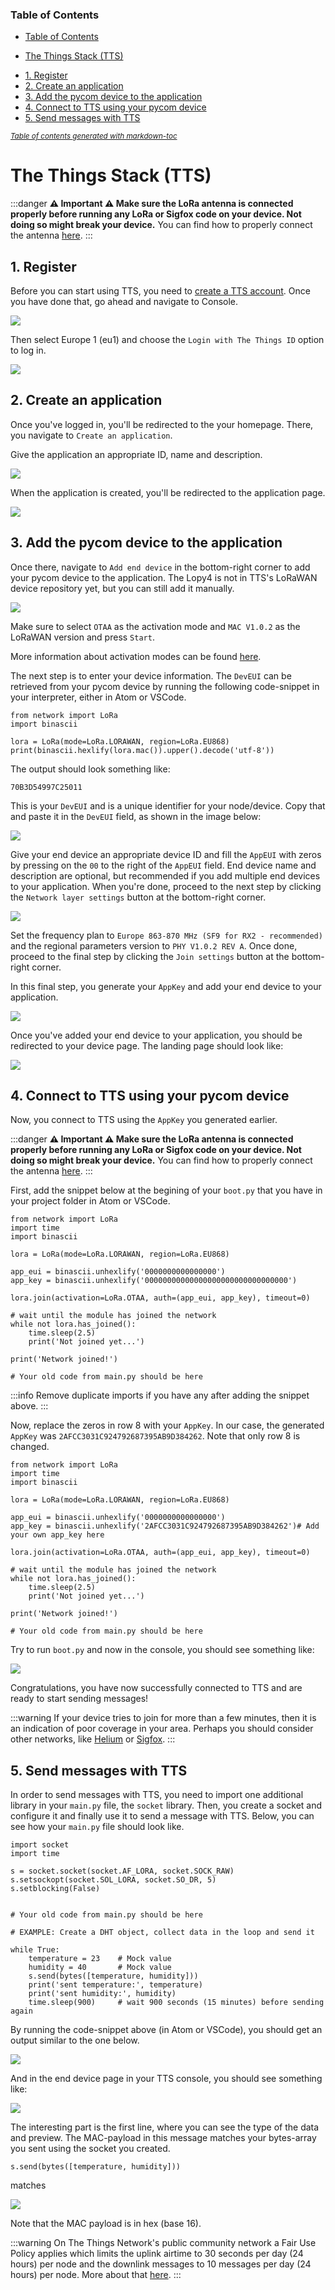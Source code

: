 ### Table of Contents
+ [Table of Contents](#table-of-contents)
- [The Things Stack (TTS)](#the-things-stack--tts-)
* [1. Register](#1-register)
* [2. Create an application](#2-create-an-application)
* [3. Add the pycom device to the application](#3-add-the-pycom-device-to-the-application)
* [4. Connect to TTS using your pycom device](#4-connect-to-tts-using-your-pycom-device)
* [5. Send messages with TTS](#5-send-messages-with-tts)

<small><i><a href='http://ecotrust-canada.github.io/markdown-toc/'>Table of contents generated with markdown-toc</a></i></small>

# The Things Stack (TTS)

:::danger
**⚠️ Important ⚠️ Make sure the LoRa antenna is connected properly before running any LoRa or Sigfox code on your device. Not doing so might break your device.** You can find how to properly connect the antenna [here](#Connect-the-antenna).
:::

## 1. Register
Before you can start using TTS, you need to [create a TTS account](https://account.thethingsnetwork.org/register). Once you have done that, go ahead and navigate to Console.

![](https://i.imgur.com/eb22wU8.png)

Then select Europe 1 (eu1) and choose the `Login with The Things ID` option to log in.

![](https://i.imgur.com/3apo8Cv.png)


## 2. Create an application
Once you've logged in, you'll be redirected to the your homepage. There, you navigate to `Create an application`.

Give the application an appropriate ID, name and description.

![](https://i.imgur.com/gkJoy8n.png)

When the application is created, you'll be redirected to the application page.

![](https://i.imgur.com/wvWgZf0.png)

## 3. Add the pycom device to the application

Once there, navigate to `Add end device` in the bottom-right corner to add your pycom device to the application. The Lopy4 is not in TTS's LoRaWAN device repository yet, but you can still add it manually.

![](https://i.imgur.com/sCTVvij.png)

Make sure to select `OTAA` as the activation mode and `MAC V1.0.2` as the LoRaWAN version and press `Start`.

More information about activation modes can be found [here](https://www.thethingsnetwork.org/docs/lorawan/end-device-activation/).

The next step is to enter your device information. The `DevEUI` can be retrieved from your pycom device by running the following code-snippet in your interpreter, either in Atom or VSCode.

```python=
from network import LoRa
import binascii

lora = LoRa(mode=LoRa.LORAWAN, region=LoRa.EU868)
print(binascii.hexlify(lora.mac()).upper().decode('utf-8'))
```

The output should look something like:

```python=
70B3D54997C25011
```

This is your `DevEUI` and is a unique identifier for your node/device. Copy that and paste it in the `DevEUI` field, as shown in the image below:

![](https://i.imgur.com/q5haIze.png)

Give your end device an appropriate device ID and fill the `AppEUI` with zeros by pressing on the `00` to the right of the `AppEUI` field. End device name and description are optional, but recommended if you add multiple end devices to your application. When you're done, proceed to the next step by clicking the `Network layer settings` button at the bottom-right corner.

![](https://i.imgur.com/7PKNw6G.png)

Set the frequency plan to `Europe 863-870 MHz (SF9 for RX2 - recommended)` and the regional parameters version to `PHY V1.0.2 REV A`. Once done, proceed to the final step by clicking the `Join settings` button at the bottom-right corner.

In this final step, you generate your `AppKey` and add your end device to your application.

![](https://i.imgur.com/KM0uAQ1.png)


Once you've added your end device to your application, you should be redirected to your device page. The landing page should look like:

![](https://i.imgur.com/LrkMxl3.png)


## 4. Connect to TTS using your pycom device

Now, you connect to TTS using the `AppKey` you generated earlier.

:::danger
**⚠️ Important ⚠️ Make sure the LoRa antenna is connected properly before running any LoRa or Sigfox code on your device. Not doing so might break your device.** You can find how to properly connect the antenna [here](#Connect-the-antenna).
:::

First, add the snippet below at the begining of your `boot.py` that you have in your project folder in Atom or VSCode.

```python=
from network import LoRa
import time
import binascii

lora = LoRa(mode=LoRa.LORAWAN, region=LoRa.EU868)

app_eui = binascii.unhexlify('0000000000000000')
app_key = binascii.unhexlify('00000000000000000000000000000000')

lora.join(activation=LoRa.OTAA, auth=(app_eui, app_key), timeout=0)

# wait until the module has joined the network
while not lora.has_joined():
    time.sleep(2.5)
    print('Not joined yet...')

print('Network joined!')

# Your old code from main.py should be here

```

:::info
Remove duplicate imports if you have any after adding the snippet above.
:::

Now, replace the zeros in row 8 with your `AppKey`. In our case, the generated `AppKey` was `2AFCC3031C924792687395AB9D384262`. Note that only row 8 is changed.


```python=
from network import LoRa
import time
import binascii

lora = LoRa(mode=LoRa.LORAWAN, region=LoRa.EU868)

app_eui = binascii.unhexlify('0000000000000000')
app_key = binascii.unhexlify('2AFCC3031C924792687395AB9D384262')# Add your own app_key here

lora.join(activation=LoRa.OTAA, auth=(app_eui, app_key), timeout=0)

# wait until the module has joined the network
while not lora.has_joined():
    time.sleep(2.5)
    print('Not joined yet...')

print('Network joined!')

# Your old code from main.py should be here

```

Try to run `boot.py` and now in the console, you should see something like:


![](https://i.imgur.com/mvCfxwu.png)

Congratulations, you have now successfully connected to TTS and are ready to start sending messages!

:::warning
If your device tries to join for more than a few minutes, then it is an indication of poor coverage in your area. Perhaps you should consider other networks, like [Helium](https://hackmd.io/ikBVVe3zQymcUxo6rbIdlQ?view) or [Sigfox](https://hackmd.io/iItkcV_XTgCdjRooqlUyOg?view).
:::

## 5. Send messages with TTS

In order to send messages with TTS, you need to import one additional library in your `main.py` file, the `socket` library. Then, you create a socket and configure it and finally use it to send a message with TTS. Below, you can see how your `main.py` file should look like.

```python=
import socket
import time

s = socket.socket(socket.AF_LORA, socket.SOCK_RAW)
s.setsockopt(socket.SOL_LORA, socket.SO_DR, 5)
s.setblocking(False)


# Your old code from main.py should be here

# EXAMPLE: Create a DHT object, collect data in the loop and send it

while True:
    temperature = 23    # Mock value
    humidity = 40       # Mock value
    s.send(bytes([temperature, humidity]))
    print('sent temperature:', temperature)
    print('sent humidity:', humidity)
    time.sleep(900)     # wait 900 seconds (15 minutes) before sending again

```

By running the code-snippet above (in Atom or VSCode), you should get an output similar to the one below.

![](https://i.imgur.com/U6ibv2X.png)

And in the end device page in your TTS console, you should see something like:

![](https://i.imgur.com/AxRUix5.png)

The interesting part is the first line, where you can see the type of the data and preview. The MAC-payload in this message matches your bytes-array you sent using the socket you created.

```python=
s.send(bytes([temperature, humidity]))
```

matches

![](https://i.imgur.com/OyALAlz.png)


Note that the MAC payload is in hex (base 16).


:::warning
On The Things Network's public community network a Fair Use Policy applies which limits the uplink airtime to 30 seconds per day (24 hours) per node and the downlink messages to 10 messages per day (24 hours) per node. More about that [here](https://www.thethingsnetwork.org/forum/t/fair-use-policy-explained/1300).
:::
